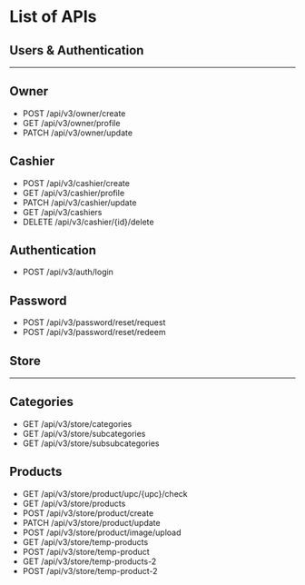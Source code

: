 # List of APIs

## **Users & Authentication**
---

## Owner
* POST /api/v3/owner/create
* GET /api/v3/owner/profile
* PATCH /api/v3/owner/update

## Cashier
* POST /api/v3/cashier/create
* GET /api/v3/cashier/profile
* PATCH /api/v3/cashier/update
* GET /api/v3/cashiers
* DELETE /api/v3/cashier/{id}/delete

## Authentication
* POST /api/v3/auth/login

## Password
* POST /api/v3/password/reset/request
* POST /api/v3/password/reset/redeem

## **Store**
---

## Categories
* GET /api/v3/store/categories
* GET /api/v3/store/subcategories
* GET /api/v3/store/subsubcategories

## Products
* GET /api/v3/store/product/upc/{upc}/check
* GET /api/v3/store/products
* POST /api/v3/store/product/create
* PATCH /api/v3/store/product/update
* POST /api/v3/store/product/image/upload
* GET /api/v3/store/temp-products
* POST /api/v3/store/temp-product
* GET /api/v3/store/temp-products-2
* POST /api/v3/store/temp-product-2